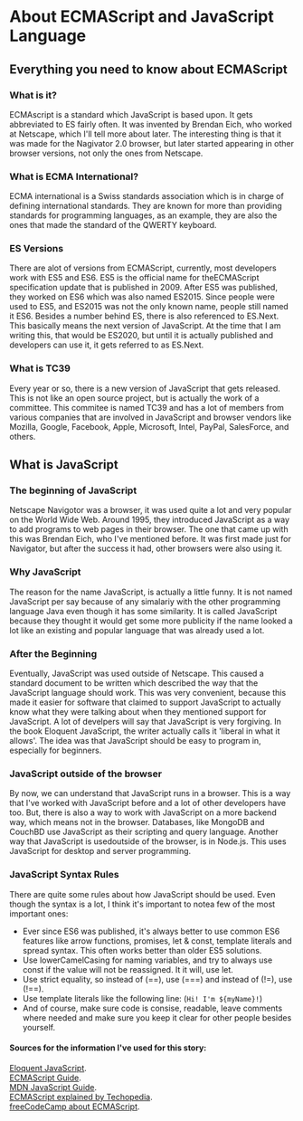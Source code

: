 # About ECMAScript and JavaScript Language

## Everything you need to know about ECMAScript

### What is it?
ECMAscript is a standard which JavaScript is based upon. It gets abbreviated to ES fairly often. It was invented by Brendan Eich, who worked at Netscape, which I'll tell more about later.
The interesting thing is that it was made for the Nagivator 2.0 browser, but later started appearing in other browser versions, not only the ones from Netscape.

### What is ECMA International?
ECMA international is a Swiss standards association which is in charge of defining international standards.
They are known for more than providing standards for programming languages, as an example, they are also the ones that made the standard of the QWERTY keyboard.

### ES Versions
There are alot of versions from ECMAScript, currently, most developers work with ES5 and ES6. 
ES5 is the official name for theECMAScript specification update that is published in 2009. 
After ES5 was published, they worked on ES6 which was also named ES2015.
Since people were used to ES5, and ES2015 was not the only known name, people still named it ES6.
Besides a number behind ES, there is also referenced to ES.Next. This basically means the next version of JavaScript. 
At the time that I am writing this, that would be ES2020, but until it is actually published and developers can use it, it gets referred to as ES.Next.

### What is TC39
Every year or so, there is a new version of JavaScript that gets released. 
This is not like an open source project, but is actually the work of a committee. 
This commitee is named TC39 and has a lot of members from various companies that are involved in JavaScript and browser vendors like Mozilla, Google, Facebook, Apple, Microsoft, Intel, PayPal, SalesForce, and others.

## What is JavaScript

### The beginning of JavaScript
Netscape Navigotor was a browser, it was used quite a lot and very popular on the World Wide Web. Around 1995, they introduced JavaScript as a way to add programs to web pages in their browser. 
The one that came up with this was Brendan Eich, who I've mentioned before. It was first made just for Navigator, but after the success it had, other browsers were also using it.

### Why JavaScript
The reason for the name JavaScript, is actually a little funny. It is not named JavaScript per say because of any simalariy with the other programming language Java even though it has some similarity.
It is called JavaScript because they thought it would get some more publicity if the name looked a lot like an existing and popular language that was already used a lot.

### After the Beginning
Eventually, JavaScript was used outside of Netscape. 
This caused a standard document to be written which described the way that the JavaScript language should work. 
This was very convenient, because this made it easier for software that claimed to support JavaScript to actually know what they were talking about when they mentioned support for JavaScript.
A lot of develpers will say that JavaScript is very forgiving. In the book Eloquent JavaScript, the writer actually calls it 'liberal in what it allows'. The idea was that JavaScript should be easy to program in, especially for beginners.

### JavaScript outside of the browser
By now, we can understand that JavaScript runs in a browser. This is a way that I've worked with JavaScript before and a lot of other developers have too. 
But, there is also a way to work with JavaScript on a more backend way, which means not in the browser. 
Databases, like MongoDB and CouchBD use JavaScript as their scripting and query language. 
Another way that JavaScript is usedoutside of the browser, is in Node.js. This uses JavaScript for desktop and server programming.

### JavaScript Syntax Rules
There are quite some rules about how JavaScript should be used. Even though the syntax is a lot, I think it's important to notea few of the most important ones:
* Ever since ES6 was published, it's always better to use common ES6 features like arrow functions, promises, let & const, template literals and spread syntax. This often works better than older ES5 solutions.
* Use lowerCamelCasing for naming variables, and try to always use const if the value will not be reassigned. It it will, use let.
* Use strict equality, so instead of (==), use (===) and instead of (!=), use (!==).
* Use template literals like the following line: (`Hi! I'm ${myName}!`)
* And of course, make sure code is consise, readable, leave comments where needed and make sure you keep it clear for other people besides yourself.

#### Sources for the information I've used for this story:
[Eloquent JavaScript](https://eloquentjavascript.net/00_intro.html).     
[ECMAScript Guide](https://flaviocopes.com/ecmascript/_).     
[MDN JavaScript Guide](https://developer.mozilla.org/en-US/docs/MDN/Contribute/Guidelines/Code_guidelines/JavaScript#General_JavaScript_guidelines).     
[ECMAScript explained by Techopedia](https://www.techopedia.com/definition/14291/ecmascript).     
[freeCodeCamp about ECMAScript](https://www.freecodecamp.org/news/whats-the-difference-between-javascript-and-ecmascript-cba48c73a2b5/).     
